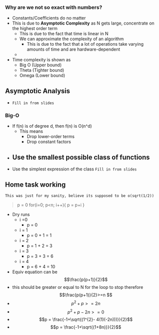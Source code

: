 ### Why are we not so exact with numbers?
- Constants/Coefficients do no matter
- This is due to **Asymptotic Complexity** as N gets large, concentrate on the highest order term
	- This is due to the fact that time is linear in N
	- We can approximate the complexity of an algorithm
		- This is due to the fact that a lot of operations take varying amounts of time and are hardware-dependent
	- 
- Time complexity is shown as 
	- Big O (Upper bound)
	- Theta (Tighter bound)
	- Omega (Lower bound)


## Asymptotic Analysis
- `Fill in from slides`


### Big-O
- If f(n) is of degree d, then f(n) is O(n^d)
	- This means
		- Drop lower-order terms
		- Drop constant factors
- Use the smallest possible class of functions
	- 
- Use the simplest expression of the class
`Fill in from slides`



## Home task working
`This was just for my sanity, believe its supposed to be o(sqrt(1/2))`
> p = 0
> for(i=0; p<n; i++){
>    p = p+i
> }

- Dry runs
	- i =0
		- p = 0
	- i = 1
		- p = 0 + 1 = 1
	- i = 2
		- p = 1 + 2 = 3
	- i = 3
		- p = 3 + 3 = 6
	- i = 4 
		- p = 6 + 4 = 10
- Equiv equation can be $$\frac{p(p+1)}{2}$$ 
- this should be greater or equal to N for the loop to stop therefore $$\frac{p(p+1)}{2}>=n $$
- $$p^{2}+ p >= 2n$$
- $$p^{2}+ p - 2n >= 0$$
- $$p = \frac{-1+\sqrt{(1^{2}- 4(1)(-2n)))}}{2}$$
- $$p = \frac{-1+\sqrt{(1+8n)}}{2}$$